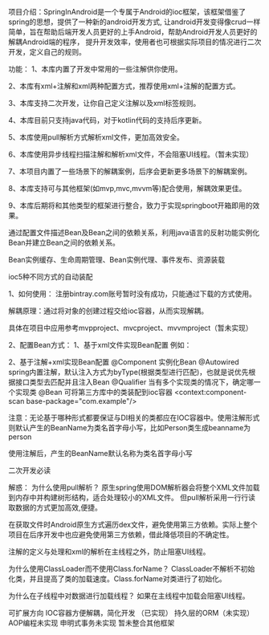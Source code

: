 项目介绍：SpringInAndroid是一个专属于Android的ioc框架，该框架借鉴了spring的思想，提供了一种新的android开发方式,
让android开发变得像crud一样简单，旨在帮助后端开发人员更好的上手Android，帮助Android开发人员更好的解耦Android端的程序，
提升开发效率，使用者也可根据实际项目的情况进行二次开发，定义自己的规则。


功能：
1、本库内置了开发中常用的一些注解供你使用。

2、本库有xml+注解和xml两种配置方式，推荐使用xml+注解的配置方式。

3、本库支持二次开发，让你自己定义注解以及xml标签规则。

4、本库目前只支持java代码，对于kotlin代码的支持后序更新。

5、本库使用pull解析方式解析xml文件，更加高效安全。

6、本库使用异步线程扫描注解和解析xml文件，不会阻塞UI线程。（暂未实现）

7、本项目内置了一些场景下的解耦案例，后序会更新更多场景下的解耦案例。

8、本库支持可与其他框架(如mvp,mvc,mvvm等)配合使用，解耦效果更佳。

9、本库后期将和其他类型的框架进行整合，致力于实现springboot开箱即用的效果。



通过配置文件描述Bean及Bean之间的依赖关系，利用java语言的反射功能实例化Bean并建立Bean之间的依赖关系。

Bean实例缓存、生命周期管理、Bean实例代理、事件发布、资源装载

ioc5种不同方式的自动装配


1、如何使用：
注册bintray.com账号暂时没有成功，只能通过下载的方式使用。

解耦原理：通过将对象的创建过程交给ioc容器，从而实现解耦。

具体在项目中应用参考mvpproject、mvcproject、mvvmproject（暂未实现）


2、配置Bean方式：
1、基于xml文件实现Bean配置
例如：
<bean id="boy" class="com.example.Boy">
<property name="name" value="example"/>
<property name="id" value="1"/>
</bean>
<bean id="myBean" class="com.example.MyBean">
<property name="name" value="example"/>
<property name="id" value="1"/>
<property name="boyfriend" ref="boy"/>
</bean>

2、基于注解+xml实现Bean配置
@Component 实例化Bean
@Autowired spring内置注解，默认注入方式为byType(根据类型进行匹配)，也就是说优先根据接口类型去匹配并且注入Bean
@Qualifier 当有多个实现类的情况下，确定哪一个实现类
@Bean 可将第三方库中的类装配到ioc容器
<context:component-scan base-package="com.example"/>


注意：无论基于哪种形式都要保证与DI相关的类都应在IOC容器中。使用注解形式则默认产生的BeanName为类名首字母小写，比如Person类生成beanname为person


使用注解后，产生的BeanName默认名称为类名首字母小写


二次开发必读

解惑：
为什么使用pull解析？
原生spring使用DOM解析器会将整个XML文件加载到内存中并构建树形结构，适合处理较小的XML文件。
但pull解析采用一行行读取数据的方式更加高效,便捷。

在获取文件时Android原生方式遍历dex文件，避免使用第三方依赖。实际上整个项目在后序开发中也应避免使用第三方依赖，借此降低项目的不确定性。

注解的定义与处理和xml的解析在主线程之外，防止阻塞UI线程。

为什么使用ClassLoader而不使用Class.forName？
ClassLoader不解析不初始化类，并且提高了类的加载速度。Class.forName对类进行了初始化。

为什么在子线程中对数据进行加载线程？
如果在主线程中加载会阻塞UI线程。



可扩展方向
IOC容器方便解耦，简化开发 （已实现）
持久层的ORM（未实现）
AOP编程未实现
申明式事务未实现
暂未整合其他框架










